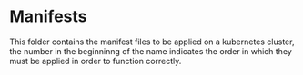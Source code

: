 # Manifests
This folder contains the manifest files to be applied on a kubernetes cluster, the number in the beginninng of the name indicates the order in which they must be applied in order to function correctly.
